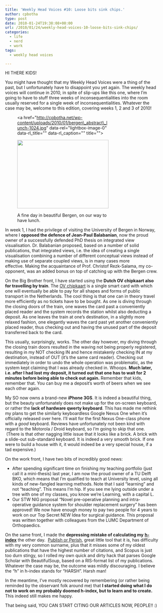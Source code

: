 ```yaml
---
title: 'Weekly Head Voices #10: Loose bits sink chips.'
author: cpbotha
type: post
date: 2010-01-24T19:38:08+00:00
url: /2010/01/24/weekly-head-voices-10-loose-bits-sink-chips/
categories:
  - life
  - nerd
  - work
tags:
  - weekly head voices

---
```

HI THERE KIDS!

You might have thought that my Weekly Head Voices were a thing of the past, but I unfortunately have to disappoint you yet again. The weekly head voices will continue in 2010, in spite of slip-ups like this one, where I&#8217;m going to have to stuff three weeks of inconsequentialities into the room usually reserved for a single week of inconsequentialities. Whatever the case may be, welcome to this edition, covering weeks 1, 2 and 3 of 2010!<figure id="attachment_724" aria-describedby="caption-attachment-724" style="width: 300px" class="wp-caption aligncenter"><a href="http://cpbotha.net/wp-content/uploads/2010/01/bergen\_abstract\_lunch-1024.jpg" data-rel="lightbox-image-0" data-rl\_title="" data-rl\_caption="" title="">

<img data-attachment-id="724" data-permalink="https://cpbotha.net/2010/01/24/weekly-head-voices-10-loose-bits-sink-chips/bergen_abstract_lunch-1024/" data-orig-file="https://cpbotha.net/wp-content/uploads/2010/01/bergen_abstract_lunch-1024.jpg" data-orig-size="1024,768" data-comments-opened="1" data-image-meta="{&quot;aperture&quot;:&quot;3.2&quot;,&quot;credit&quot;:&quot;&quot;,&quot;camera&quot;:&quot;E71&quot;,&quot;caption&quot;:&quot;&quot;,&quot;created_timestamp&quot;:&quot;1262866256&quot;,&quot;copyright&quot;:&quot;&quot;,&quot;focal_length&quot;:&quot;4.9&quot;,&quot;iso&quot;:&quot;0&quot;,&quot;shutter_speed&quot;:&quot;0&quot;,&quot;title&quot;:&quot;&quot;}" data-image-title="bergen_abstract_lunch-1024" data-image-description="" data-medium-file="https://cpbotha.net/wp-content/uploads/2010/01/bergen_abstract_lunch-1024-300x225.jpg" data-large-file="https://cpbotha.net/wp-content/uploads/2010/01/bergen_abstract_lunch-1024.jpg" class="size-medium wp-image-724" title="bergen_abstract_lunch-1024" src="http://cpbotha.net/wp-content/uploads/2010/01/bergen_abstract_lunch-1024-300x225.jpg" alt="" width="300" height="225" srcset="https://cpbotha.net/wp-content/uploads/2010/01/bergen_abstract_lunch-1024-300x225.jpg 300w, https://cpbotha.net/wp-content/uploads/2010/01/bergen_abstract_lunch-1024.jpg 1024w" sizes="(max-width: 300px) 85vw, 300px" /></a><figcaption id="caption-attachment-724" class="wp-caption-text">A fine day in beautiful Bergen, on our way to have lunch.</figcaption></figure> 

In week 1, I had the privilege of visiting the University of Bergen in Norway, where I **opposed the defence of Jean-Paul Balabanian**, now the proud owner of a successfully defended PhD thesis on integrated view visualisation. Dr. Balabanian proposed, based on a number of solid publications, that integrated views, i.e. the idea of creating a single visualisation combining a number of different conceptual views instead of making use of separate coupled views, is in many cases more effective. Making the acquaintance of Prof. Christof Rezk-Salama, my co-opponent, was an added bonus on top of catching up with the Bergen crew.

On the Big Brother front, I have started using the **Dutch OV chipkaart also for travelling by train**. The [OV chipkaart][1] is a single smart card with which one will eventually be able to pay for all shapes and forms of public transport in the Netherlands. The cool thing is that one can in theory travel more efficiently as no tickets have to be bought. As one is diving through the closing doors of the train, one waves the card past a conveniently placed reader and the system records the station whilst also deducting a deposit. As one leaves the train at one&#8217;s destination, in a slightly more relaxed fashion, one elegantly waves the card past yet another conveniently placed reader, thus checking out and having the unused part of the deposit transferred back to the card.

This usually, surprisingly, works. The other day however, my diving through the closing train doors resulted in the waving not being properly registered, resulting in my NOT checking IN and hence mistakenly checking IN at my destination, instead of OUT (it&#8217;s the same card reader). Checking out immediately in order to undo the whole operation was problematic, as the system kept claiming that I was already checked in. Whoops. **Much later, i.e. after I had lost my deposit, it turned out that one has to wait for 2 minutes before being able to check out again.** Remember that kids, remember that. You can buy me a deposit&#8217;s worth of beers when we see each other again.

My SO now owns a brand-new **iPhone 3GS**. It is indeed a beautiful thing, but the beauty unfortunately does not make up for the on-screen keyboard, or rather the **lack of hardware qwerty keyboard**. This has made me rethink my plans to get the similarly keyboardless Google Nexus One when it&#8217;s officially released over here. I&#8217;ll wait for the first Nexus One-class phone with a _good_ keyboard. Reviews have unfortunately not been kind with regard to the Motorola / Droid keyboard, so I&#8217;m going to skip that one.  (There is that other nagging little issue that it looks like a brick. A brick with a slide-out sub-standard keyboard. It is indeed a very smooth brick. If one were to build a house with it, it would indeed be a very special house, if a tad expensive.)

On the work front, I have two bits of incredibly good news:

  * After spending significant time on finishing my teaching portfolio (just call it a mini-thesis) last year, I am now the proud owner of a TU Delft BKO, which means that I&#8217;m qualified to teach at University level, using all kinds of new-fangled learning methods. Note that I said &#8220;learning&#8221; and not &#8220;teaching&#8221;. This means I&#8217;m hip. If you see me lying outside under a tree with one of my classes, you know we&#8217;re Learning, with a capital L.
  * Our STW NIG proposal &#8220;Novel pre-operative planning and intra-operative guidance system for shoulder replacement surgery&#8221; has been approved! We now have enough money to pay two people for 4 years to work on our Top Secret NEW Idea for surgical guidance. This proposal was written together with colleagues from the LUMC Department of Orthopaedics.

On the same front, I made the **depressing mistake of calculating my** [**h-index**][2] the other day.  [Publish or Perish][3], great little tool that it is, has difficulty with my very common surname, plus that it misses some of my oldest publications that have the highest number of citations, and Scopus is just too durn stingy, so I rolled my own quick and dirty hack that parses Google Scholar with BeautifulSoup, based on a RIS-format list of my publications. Whatever the case may be, the outcome was mildly discouraging. I believe the &#8220;h&#8221; in h-index stands for &#8220;HARSH&#8221;. Harsh man!

In the meantime, I&#8217;ve mostly recovered by remembering (or rather being reminded by the observant folk around me) that **I started doing what I do not to work on my probably doomed h-index, but to learn and to create.** This indeed still makes me happy.

That being said, YOU CAN START CITING OUR ARTICLES NOW, PEOPLE!! :)

 [1]: http://www.ov-chipkaart.nl/ "Link to OV Chipkaart site."
 [2]: http://en.wikipedia.org/wiki/H-index "Wikipedia page explaining the monstrous h-index"
 [3]: http://www.harzing.com/pop.htm "Publish or Perish website"